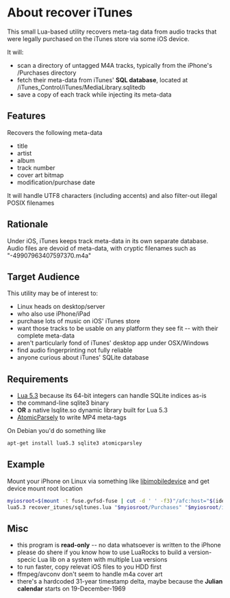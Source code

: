 # About recover iTunes

This small Lua-based utility recovers meta-tag data from audio tracks that were legally purchased on the iTunes store via some iOS device.

It will:

* scan a directory of untagged M4A tracks, typically from the iPhone's /Purchases directory
* fetch their meta-data from iTunes' **SQL database**, located at /iTunes_Control/iTunes/MediaLibrary.sqlitedb
* save a copy of each track while injecting its meta-data


## Features

Recovers the following meta-data

* title
* artist
* album
* track number
* cover art bitmap
* modification/purchase date

It will handle UTF8 characters (including accents) and also filter-out illegal POSIX filenames


## Rationale

Under iOS, iTunes keeps track meta-data in its own separate database. Audio files are devoid of meta-data, with cryptic filenames such as "-49907963407597370.m4a"


## Target Audience

This utility may be of interest to:

* Linux heads on desktop/server
* who also use iPhone/iPad
* purchase lots of music on iOS' iTunes store
* want those tracks to be usable on any platform they see fit -- with their complete meta-data
* aren't particularly fond of iTunes' desktop app under OSX/Windows
* find audio fingerprinting not fully reliable
* anyone curious about iTunes' SQLite database


## Requirements

* [Lua 5.3](http://github.com/lua) because its 64-bit integers can handle SQLite indices as-is
* the command-line sqlite3 binary
* **OR** a native lsqlite.so dynamic library built for Lua 5.3
* [AtomicParsely](https://github.com/wez/atomicparsley) to write MP4 meta-tags

On Debian you'd do something like

```bash
apt-get install lua5.3 sqlite3 atomicparsley
```


## Example

Mount your iPhone on Linux via something like [libimobiledevice](http://www.libimobiledevice.org) and get device mount root location


```bash
myiosroot=$(mount -t fuse.gvfsd-fuse | cut -d ' ' -f3)"/afc:host="$(ideviceinfo -k UniqueDeviceID)
lua5.3 recover_itunes/sqltunes.lua "$myiosroot/Purchases" "$myiosroot/iTunes_Control/iTunes" out
```


## Misc

* this program is **read-only** -- no data whatsoever is written to the iPhone
* please do shere if you know how to use LuaRocks to build a version-specic Lua lib on a system with multiple Lua versions
* to run faster, copy relevat iOS files to you HDD first
* ffmpeg/avconv don't seem to handle m4a cover art
* there's a hardcoded 31-year timestamp delta, maybe because the **Julian calendar** starts on 19-December-1969
